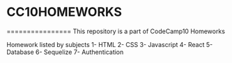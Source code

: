 # CC10HOMEWORKS
================
This repository is a part of CodeCamp10 Homeworks

Homework listed by subjects
1- HTML
2- CSS
3- Javascript
4- React
5- Database
6- Sequelize
7- Authentication

